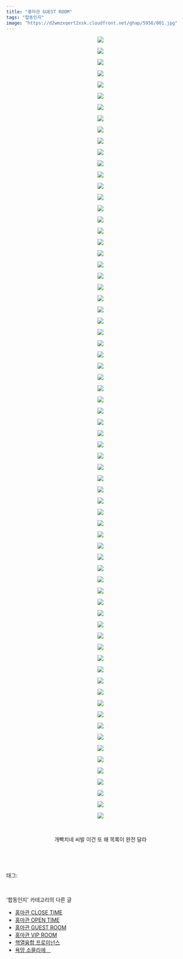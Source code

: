 ```yaml
---
title: "홍마관 GUEST ROOM"
tags: "합동인지"
image: "https://d2wmzxqert2xsk.cloudfront.net/ghap/5956/001.jpg"
---
```

<div class="article">
<p style="text-align: center; clear: none; float: none;"><img src="{{ site.imgserver11 }}/ghap/5956/001.jpg"/></p>
<p style="text-align: center; clear: none; float: none;"><img src="{{ site.imgserver11 }}/ghap/5956/002.jpg"/></p>
<p style="text-align: center; clear: none; float: none;"><img src="{{ site.imgserver11 }}/ghap/5956/003.jpg"/></p>
<p style="text-align: center; clear: none; float: none;"><img src="{{ site.imgserver11 }}/ghap/5956/004.jpg"/></p>
<p style="text-align: center; clear: none; float: none;"><img src="{{ site.imgserver11 }}/ghap/5956/005.jpg"/></p>
<p style="text-align: center; clear: none; float: none;"><img src="{{ site.imgserver11 }}/ghap/5956/006.jpg"/></p>
<p style="text-align: center; clear: none; float: none;"><img src="{{ site.imgserver11 }}/ghap/5956/007.jpg"/></p>
<p style="text-align: center; clear: none; float: none;"><img src="{{ site.imgserver11 }}/ghap/5956/008.jpg"/></p>
<p style="text-align: center; clear: none; float: none;"><img src="{{ site.imgserver11 }}/ghap/5956/009.jpg"/></p>
<p style="text-align: center; clear: none; float: none;"><img src="{{ site.imgserver11 }}/ghap/5956/010.jpg"/></p>
<p style="text-align: center; clear: none; float: none;"><img src="{{ site.imgserver11 }}/ghap/5956/011.jpg"/></p>
<p style="text-align: center; clear: none; float: none;"><img src="{{ site.imgserver11 }}/ghap/5956/012.jpg"/></p>
<p style="text-align: center; clear: none; float: none;"><img src="{{ site.imgserver11 }}/ghap/5956/013.jpg"/></p>
<p style="text-align: center; clear: none; float: none;"><img src="{{ site.imgserver11 }}/ghap/5956/014.jpg"/></p>
<p style="text-align: center; clear: none; float: none;"><img src="{{ site.imgserver11 }}/ghap/5956/015.jpg"/></p>
<p style="text-align: center; clear: none; float: none;"><img src="{{ site.imgserver11 }}/ghap/5956/016.jpg"/></p>
<p style="text-align: center; clear: none; float: none;"><img src="{{ site.imgserver11 }}/ghap/5956/017.jpg"/></p>
<p style="text-align: center; clear: none; float: none;"><img src="{{ site.imgserver11 }}/ghap/5956/018.jpg"/></p>
<p style="text-align: center; clear: none; float: none;"><img src="{{ site.imgserver11 }}/ghap/5956/019.jpg"/></p>
<p style="text-align: center; clear: none; float: none;"><img src="{{ site.imgserver11 }}/ghap/5956/020.jpg"/></p>
<p style="text-align: center; clear: none; float: none;"><img src="{{ site.imgserver11 }}/ghap/5956/021.jpg"/></p>
<p style="text-align: center; clear: none; float: none;"><img src="{{ site.imgserver11 }}/ghap/5956/022.jpg"/></p>
<p style="text-align: center; clear: none; float: none;"><img src="{{ site.imgserver11 }}/ghap/5956/023.jpg"/></p>
<p style="text-align: center; clear: none; float: none;"><img src="{{ site.imgserver11 }}/ghap/5956/024.jpg"/></p>
<p style="text-align: center; clear: none; float: none;"><img src="{{ site.imgserver11 }}/ghap/5956/025.jpg"/></p>
<p style="text-align: center; clear: none; float: none;"><img src="{{ site.imgserver11 }}/ghap/5956/026.jpg"/></p>
<p style="text-align: center; clear: none; float: none;"><img src="{{ site.imgserver11 }}/ghap/5956/027.jpg"/></p>
<p style="text-align: center; clear: none; float: none;"><img src="{{ site.imgserver11 }}/ghap/5956/028.jpg"/></p>
<p style="text-align: center; clear: none; float: none;"><img src="{{ site.imgserver11 }}/ghap/5956/029.jpg"/></p>
<p style="text-align: center; clear: none; float: none;"><img src="{{ site.imgserver11 }}/ghap/5956/030.jpg"/></p>
<p style="text-align: center; clear: none; float: none;"><img src="{{ site.imgserver11 }}/ghap/5956/031.jpg"/></p>
<p style="text-align: center; clear: none; float: none;"><img src="{{ site.imgserver11 }}/ghap/5956/032.jpg"/></p>
<p style="text-align: center; clear: none; float: none;"><img src="{{ site.imgserver11 }}/ghap/5956/033.jpg"/></p>
<p style="text-align: center; clear: none; float: none;"><img src="{{ site.imgserver11 }}/ghap/5956/034.jpg"/></p>
<p style="text-align: center; clear: none; float: none;"><img src="{{ site.imgserver11 }}/ghap/5956/035.jpg"/></p>
<p style="text-align: center; clear: none; float: none;"><img src="{{ site.imgserver11 }}/ghap/5956/036.jpg"/></p>
<p style="text-align: center; clear: none; float: none;"><img src="{{ site.imgserver11 }}/ghap/5956/037.jpg"/></p>
<p style="text-align: center; clear: none; float: none;"><img src="{{ site.imgserver11 }}/ghap/5956/038.jpg"/></p>
<p style="text-align: center; clear: none; float: none;"><img src="{{ site.imgserver11 }}/ghap/5956/039.jpg"/></p>
<p style="text-align: center; clear: none; float: none;"><img src="{{ site.imgserver11 }}/ghap/5956/040.jpg"/></p>
<p style="text-align: center; clear: none; float: none;"><img src="{{ site.imgserver11 }}/ghap/5956/041.jpg"/></p>
<p style="text-align: center; clear: none; float: none;"><img src="{{ site.imgserver11 }}/ghap/5956/042.jpg"/></p>
<p style="text-align: center; clear: none; float: none;"><img src="{{ site.imgserver11 }}/ghap/5956/043.jpg"/></p>
<p style="text-align: center; clear: none; float: none;"><img src="{{ site.imgserver11 }}/ghap/5956/044.jpg"/></p>
<p style="text-align: center; clear: none; float: none;"><img src="{{ site.imgserver11 }}/ghap/5956/045.jpg"/></p>
<p style="text-align: center; clear: none; float: none;"><img src="{{ site.imgserver11 }}/ghap/5956/046.jpg"/></p>
<p style="text-align: center; clear: none; float: none;"><img src="{{ site.imgserver11 }}/ghap/5956/047.jpg"/></p>
<p style="text-align: center; clear: none; float: none;"><img src="{{ site.imgserver11 }}/ghap/5956/048.jpg"/></p>
<p style="text-align: center; clear: none; float: none;"><img src="{{ site.imgserver11 }}/ghap/5956/049.jpg"/></p>
<p style="text-align: center; clear: none; float: none;"><img src="{{ site.imgserver11 }}/ghap/5956/050.jpg"/></p>
<p style="text-align: center; clear: none; float: none;"><img src="{{ site.imgserver11 }}/ghap/5956/051.jpg"/></p>
<p style="text-align: center; clear: none; float: none;"><img src="{{ site.imgserver11 }}/ghap/5956/052.jpg"/></p>
<p style="text-align: center; clear: none; float: none;"><img src="{{ site.imgserver11 }}/ghap/5956/053.jpg"/></p>
<p style="text-align: center; clear: none; float: none;"><img src="{{ site.imgserver11 }}/ghap/5956/054.jpg"/></p>
<p style="text-align: center; clear: none; float: none;"><img src="{{ site.imgserver11 }}/ghap/5956/055.jpg"/></p>
<p style="text-align: center; clear: none; float: none;"><img src="{{ site.imgserver11 }}/ghap/5956/056.jpg"/></p>
<p style="text-align: center; clear: none; float: none;"><img src="{{ site.imgserver11 }}/ghap/5956/057.jpg"/></p>
<p style="text-align: center; clear: none; float: none;"><img src="{{ site.imgserver11 }}/ghap/5956/058.jpg"/></p>
<p style="text-align: center; clear: none; float: none;"><img src="{{ site.imgserver11 }}/ghap/5956/059.jpg"/></p>
<p style="text-align: center; clear: none; float: none;"><img src="{{ site.imgserver11 }}/ghap/5956/060.jpg"/></p>
<p style="text-align: center; clear: none; float: none;"><img src="{{ site.imgserver11 }}/ghap/5956/061.jpg"/></p>
<p style="text-align: center; clear: none; float: none;"><img src="{{ site.imgserver11 }}/ghap/5956/062.jpg"/></p>
<p style="text-align: center; clear: none; float: none;"><img src="{{ site.imgserver11 }}/ghap/5956/063.jpg"/></p>
<p style="text-align: center; clear: none; float: none;"><img src="{{ site.imgserver11 }}/ghap/5956/064.jpg"/></p>
<p style="text-align: center; clear: none; float: none;"><img src="{{ site.imgserver11 }}/ghap/5956/065.jpg"/></p>
<p style="text-align: center; clear: none; float: none;"><img src="{{ site.imgserver11 }}/ghap/5956/066.jpg"/></p>
<p style="text-align: center; clear: none; float: none;"><img src="{{ site.imgserver11 }}/ghap/5956/067.jpg"/></p>
<p style="text-align: center; clear: none; float: none;"><img src="{{ site.imgserver11 }}/ghap/5956/068.jpg"/></p>
<p style="text-align: center; clear: none; float: none;"><img src="{{ site.imgserver11 }}/ghap/5956/069.jpg"/></p>
<p style="text-align: center; clear: none; float: none;"><img src="{{ site.imgserver11 }}/ghap/5956/070.jpg"/></p>
<p style="text-align: center; clear: none; float: none;"><br/></p>
<p style="text-align: center; clear: none; float: none;">개빡치네 씨발 이건 또 왜 목록이 완전 달라</p>
<p><br/></p>
</div><br/>
<div class="tagTrail">
<p>태그: </p>
<ul>
</ul>
</div><br/>
<div class="another">
<p>'합동인지' 카테고리의 다른 글</p>
<ul>
<li><a href="/ghap_5958">홍마관 CLOSE TIME</a></li>
<li><a href="/ghap_5957">홍마관 OPEN TIME</a></li>
<li><a href="/ghap_5956">홍마관 GUEST ROOM</a></li>
<li><a href="/ghap_5955">홍마관 VIP ROOM</a></li>
<li><a href="/ghap_5954">핵열융합 프로미넌스</a></li>
<li><a href="/ghap_5519">욕망 소믈리에　</a></li>
</ul>
</div><br/>
